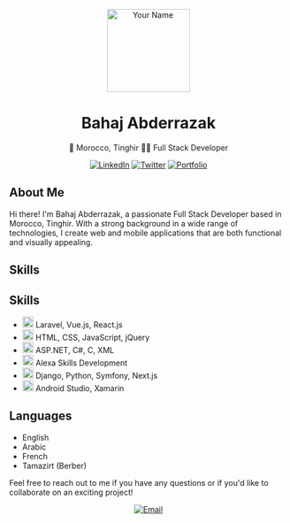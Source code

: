<div align="center">
  <img src="https://avatars.githubusercontent.com/u/103391379" alt="Your Name" width="150px">

# Bahaj Abderrazak

📍 Morocco, Tinghir
👨‍💻 Full Stack Developer

[![LinkedIn](https://img.shields.io/badge/LinkedIn-Connect-blue?logo=linkedin&style=flat-square&logoColor=white)](https://www.linkedin.com/in/abderrazak-bahaj/)
[![Twitter](https://img.shields.io/badge/Twitter-Follow-1DA1F2?logo=twitter&style=flat-square&logoColor=white)](https://twitter.com/YOUR_TWITTER_PROFILE/)
[![Portfolio](https://img.shields.io/badge/Portfolio-Visit-ff69b4?style=flat-square&logo=portfolio&logoColor=white)](https://github.com/abderrazak-bahaj.github.io)

</div>

## About Me

Hi there! I'm Bahaj Abderrazak, a passionate Full Stack Developer based in Morocco, Tinghir. With a strong background in a wide range of technologies, I create web and mobile applications that are both functional and visually appealing. 

## Skills

## Skills

- <img src="icon_link_here" width="20" height="20" /> Laravel, Vue.js, React.js
- <img src="icon_link_here" width="20" height="20" /> HTML, CSS, JavaScript, jQuery
- <img src="icon_link_here" width="20" height="20" /> ASP.NET, C#, C, XML
- <img src="icon_link_here" width="20" height="20" /> Alexa Skills Development
- <img src="icon_link_here" width="20" height="20" /> Django, Python, Symfony, Next.js
- <img src="icon_link_here" width="20" height="20" /> Android Studio, Xamarin

## Languages

- English
- Arabic
- French
- Tamazirt (Berber)

Feel free to reach out to me if you have any questions or if you'd like to collaborate on an exciting project!

<div align="center">
  <a href="mailto:bahaj.abderrazak@gmail.com"><img src="https://img.shields.io/badge/Email-Contact%20Me-D14836?style=flat-square&logo=gmail&logoColor=white" alt="Email"></a>
</div>
